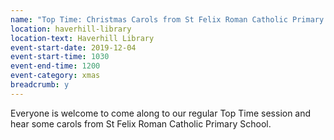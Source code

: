 ```yaml
---
name: "Top Time: Christmas Carols from St Felix Roman Catholic Primary School"
location: haverhill-library
location-text: Haverhill Library
event-start-date: 2019-12-04
event-start-time: 1030
event-end-time: 1200
event-category: xmas
breadcrumb: y
---
```


Everyone is welcome to come along to our regular Top Time session and hear some carols from St Felix Roman Catholic Primary School.
